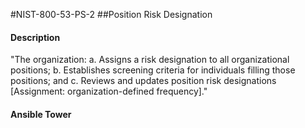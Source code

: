 #NIST-800-53-PS-2
##Position Risk Designation
#### Description
"The organization:
  a.  Assigns a risk designation to all organizational positions;
  b.  Establishes screening criteria for individuals filling those positions; and
  c.  Reviews and updates position risk designations [Assignment: organization-defined frequency]."
#### Ansible Tower


